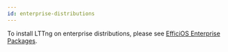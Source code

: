 ```yaml
---
id: enterprise-distributions
---
```


To install LTTng on enterprise distributions, please see
<a href="http://packages.efficios.com/" class="ext">EfficiOS
Enterprise Packages</a>.
